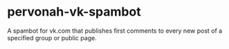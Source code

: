 # pervonah-vk-spambot
A spambot for vk.com that publishes first comments to every new post of a specified group or public page.
